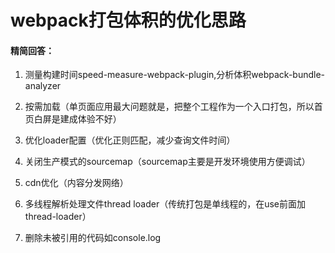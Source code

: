 # webpack打包体积的优化思路

#### 精简回答：
1. 测量构建时间speed-measure-webpack-plugin,分析体积webpack-bundle-analyzer 

2. 按需加载（单页面应用最大问题就是，把整个工程作为一个入口打包，所以首页白屏是建成体验不好）

3. 优化loader配置（优化正则匹配，减少查询文件时间）

4. 关闭生产模式的sourcemap（sourcemap主要是开发环境使用方便调试）

5. cdn优化（内容分发网络）

6. 多线程解析处理文件thread loader（传统打包是单线程的，在use前面加thread-loader）

7. 删除未被引用的代码如console.log
